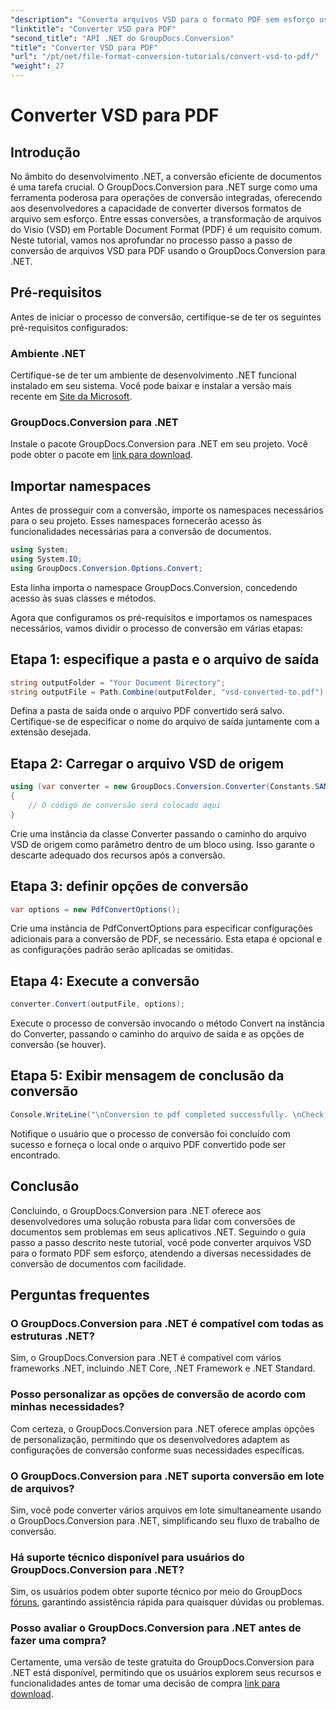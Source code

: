 ```yaml
---
"description": "Converta arquivos VSD para o formato PDF sem esforço usando o GroupDocs.Conversion para .NET. Siga nosso guia passo a passo para uma conversão de documentos sem complicações."
"linktitle": "Converter VSD para PDF"
"second_title": "API .NET do GroupDocs.Conversion"
"title": "Converter VSD para PDF"
"url": "/pt/net/file-format-conversion-tutorials/convert-vsd-to-pdf/"
"weight": 27
---
```


# Converter VSD para PDF

## Introdução
No âmbito do desenvolvimento .NET, a conversão eficiente de documentos é uma tarefa crucial. O GroupDocs.Conversion para .NET surge como uma ferramenta poderosa para operações de conversão integradas, oferecendo aos desenvolvedores a capacidade de converter diversos formatos de arquivo sem esforço. Entre essas conversões, a transformação de arquivos do Visio (VSD) em Portable Document Format (PDF) é um requisito comum. Neste tutorial, vamos nos aprofundar no processo passo a passo de conversão de arquivos VSD para PDF usando o GroupDocs.Conversion para .NET.
## Pré-requisitos
Antes de iniciar o processo de conversão, certifique-se de ter os seguintes pré-requisitos configurados:
### Ambiente .NET
Certifique-se de ter um ambiente de desenvolvimento .NET funcional instalado em seu sistema. Você pode baixar e instalar a versão mais recente em [Site da Microsoft](https://dotnet.microsoft.com/download).
### GroupDocs.Conversion para .NET
Instale o pacote GroupDocs.Conversion para .NET em seu projeto. Você pode obter o pacote em [link para download](https://releases.groupdocs.com/conversion/net/).

## Importar namespaces
Antes de prosseguir com a conversão, importe os namespaces necessários para o seu projeto. Esses namespaces fornecerão acesso às funcionalidades necessárias para a conversão de documentos.

```csharp
using System;
using System.IO;
using GroupDocs.Conversion.Options.Convert;
```
Esta linha importa o namespace GroupDocs.Conversion, concedendo acesso às suas classes e métodos.

Agora que configuramos os pré-requisitos e importamos os namespaces necessários, vamos dividir o processo de conversão em várias etapas:
## Etapa 1: especifique a pasta e o arquivo de saída
```csharp
string outputFolder = "Your Document Directory";
string outputFile = Path.Combine(outputFolder, "vsd-converted-to.pdf");
```
Defina a pasta de saída onde o arquivo PDF convertido será salvo. Certifique-se de especificar o nome do arquivo de saída juntamente com a extensão desejada.
## Etapa 2: Carregar o arquivo VSD de origem
```csharp
using (var converter = new GroupDocs.Conversion.Converter(Constants.SAMPLE_VSD))
{
    // O código de conversão será colocado aqui
}
```
Crie uma instância da classe Converter passando o caminho do arquivo VSD de origem como parâmetro dentro de um bloco using. Isso garante o descarte adequado dos recursos após a conversão.
## Etapa 3: definir opções de conversão
```csharp
var options = new PdfConvertOptions();
```
Crie uma instância de PdfConvertOptions para especificar configurações adicionais para a conversão de PDF, se necessário. Esta etapa é opcional e as configurações padrão serão aplicadas se omitidas.
## Etapa 4: Execute a conversão
```csharp
converter.Convert(outputFile, options);
```
Execute o processo de conversão invocando o método Convert na instância do Converter, passando o caminho do arquivo de saída e as opções de conversão (se houver).
## Etapa 5: Exibir mensagem de conclusão da conversão
```csharp
Console.WriteLine("\nConversion to pdf completed successfully. \nCheck output in {0}", outputFolder);
```
Notifique o usuário que o processo de conversão foi concluído com sucesso e forneça o local onde o arquivo PDF convertido pode ser encontrado.

## Conclusão
Concluindo, o GroupDocs.Conversion para .NET oferece aos desenvolvedores uma solução robusta para lidar com conversões de documentos sem problemas em seus aplicativos .NET. Seguindo o guia passo a passo descrito neste tutorial, você pode converter arquivos VSD para o formato PDF sem esforço, atendendo a diversas necessidades de conversão de documentos com facilidade.
## Perguntas frequentes
### O GroupDocs.Conversion para .NET é compatível com todas as estruturas .NET?
Sim, o GroupDocs.Conversion para .NET é compatível com vários frameworks .NET, incluindo .NET Core, .NET Framework e .NET Standard.
### Posso personalizar as opções de conversão de acordo com minhas necessidades?
Com certeza, o GroupDocs.Conversion para .NET oferece amplas opções de personalização, permitindo que os desenvolvedores adaptem as configurações de conversão conforme suas necessidades específicas.
### O GroupDocs.Conversion para .NET suporta conversão em lote de arquivos?
Sim, você pode converter vários arquivos em lote simultaneamente usando o GroupDocs.Conversion para .NET, simplificando seu fluxo de trabalho de conversão.
### Há suporte técnico disponível para usuários do GroupDocs.Conversion para .NET?
Sim, os usuários podem obter suporte técnico por meio do GroupDocs [fóruns](https://forum.groupdocs.com/c/conversion/11), garantindo assistência rápida para quaisquer dúvidas ou problemas.
### Posso avaliar o GroupDocs.Conversion para .NET antes de fazer uma compra?
Certamente, uma versão de teste gratuita do GroupDocs.Conversion para .NET está disponível, permitindo que os usuários explorem seus recursos e funcionalidades antes de tomar uma decisão de compra [link para download](https://releases.groupdocs.com/).